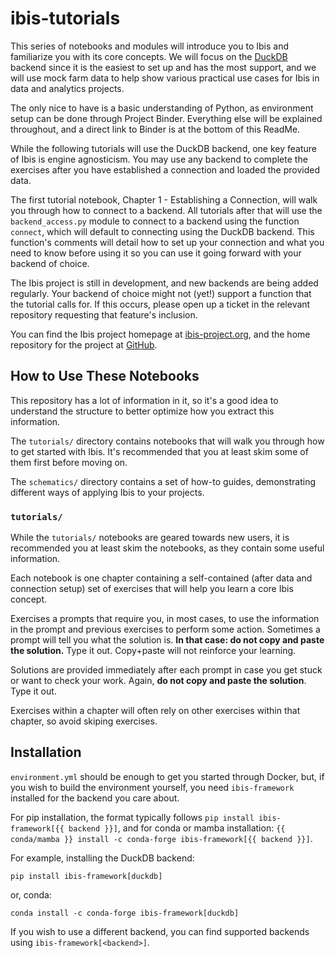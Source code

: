 # ibis-tutorials

This series of notebooks and modules will introduce you to Ibis and familiarize you with its core concepts.
We will focus on the [DuckDB](https://duckdb.org/) backend since it is the easiest to set up and has the most support,
and we will use mock farm data to help show various practical use cases for Ibis in data and analytics projects.

The only nice to have is a basic understanding of Python, as environment setup can be done through Project Binder.
Everything else will be explained throughout, and a direct link to Binder is at the bottom of this ReadMe.

While the following tutorials will use the DuckDB backend, one key feature of Ibis is engine agnosticism.
You may use any backend to complete the exercises after you have established a connection and loaded
the provided data.

The first tutorial notebook, Chapter 1 - Establishing a Connection, will walk you through how to connect to a backend.
All tutorials after that will use the `backend_access.py` module to connect to a backend using the function `connect`,
which will default to connecting using the DuckDB backend.
This function's comments will detail how to set up your connection and what you need to know before using it
so you can use it going forward with your backend of choice.

The Ibis project is still in development, and new backends are being added regularly.
Your backend of choice might not (yet!) support a function that the tutorial calls for.
If this occurs, please open up a ticket in the relevant repository requesting that feature's inclusion.

You can find the Ibis project homepage at [ibis-project.org](https://ibis-project.org/docs/),
and the home repository for the project at [GitHub](https://github.com/ibis-project).

## How to Use These Notebooks

This repository has a lot of information in it, so it's a good idea to understand the structure to better
optimize how you extract this information.

The `tutorials/` directory contains notebooks that will walk you through how to get started with Ibis.
It's recommended that you at least skim some of them first before moving on.

The `schematics/` directory contains a set of how-to guides, demonstrating different ways of applying Ibis
to your projects.

### `tutorials/`

While the `tutorials/` notebooks are geared towards new users, it is recommended you at least skim the notebooks,
as they contain some useful information.

Each notebook is one chapter containing a self-contained (after data and connection setup) set of exercises that
will help you learn a core Ibis concept.

Exercises a prompts that require you, in most cases, to use the information in the prompt and previous exercises to perform
some action.
Sometimes a prompt will tell you what the solution is.
**In that case: do not copy and paste the solution.**
Type it out.
Copy+paste will not reinforce your learning.

Solutions are provided immediately after each prompt in case you get stuck or want to check your work.
Again, **do not copy and paste the solution**.
Type it out.

Exercises within a chapter will often rely on other exercises within that chapter, so avoid skiping exercises.

## Installation

`environment.yml` should be enough to get you started through Docker,
but, if you wish to build the environment yourself,
you need `ibis-framework` installed for the backend you care about.

For pip installation, the format typically follows `pip install ibis-framework[{{ backend }}]`,
and for conda or mamba installation: `{{ conda/mamba }} install -c conda-forge ibis-framework[{{ backend }}]`.

For example, installing the DuckDB backend:

```
pip install ibis-framework[duckdb]
```

or, conda:

```
conda install -c conda-forge ibis-framework[duckdb]
```

If you wish to use a different backend, you can find supported backends using `ibis-framework[<backend>]`.
